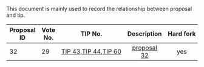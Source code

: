 This document is mainly used to record the relationship between proposal and tip.

|  Proposal ID    | Vote No.  | TIP No. | Description | Hard&nbsp;fork | Status |
|  ----  | ----   | :----:   | :----: | :----:  | :----: |
|32|29|[TIP&nbsp;43](../tip-43.md),[TIP&nbsp;44](../tip-44.md),[TIP&nbsp;60](../tip-60.md)|[proposal 32](proposal-32.md)|yes|voting|

